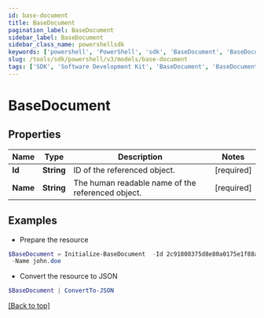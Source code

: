 ```yaml
---
id: base-document
title: BaseDocument
pagination_label: BaseDocument
sidebar_label: BaseDocument
sidebar_class_name: powershellsdk
keywords: ['powershell', 'PowerShell', 'sdk', 'BaseDocument', 'BaseDocument']
slug: /tools/sdk/powershell/v3/models/base-document
tags: ['SDK', 'Software Development Kit', 'BaseDocument', 'BaseDocument']
---
```


# BaseDocument

## Properties

| Name | Type | Description | Notes |
| --- | --- | --- | --- |
| **Id** | **String** | ID of the referenced object. | [required] |
| **Name** | **String** | The human readable name of the referenced object. | [required] |

## Examples

- Prepare the resource

```powershell
$BaseDocument = Initialize-BaseDocument  -Id 2c91808375d8e80a0175e1f88a575222 `
 -Name john.doe
```

- Convert the resource to JSON

```powershell
$BaseDocument | ConvertTo-JSON
```

[[Back to top]](#)
